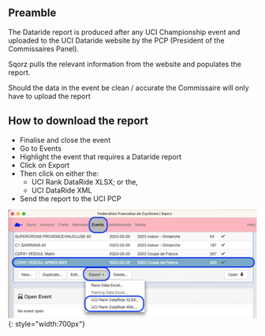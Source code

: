 ## Preamble

The Dataride report is produced after any UCI Championship event and uploaded 
to the UCI Dataride website by the PCP (President of the Commissaires Panel).

Sqorz pulls the relevant information from the website and populates the report.

Should the data in the event be clean / accurate the Commissaire will only have to upload the report

## How to download the report

- Finalise and close the event
- Go to Events
- Highlight the event that requires a Dataride report
- Click on Export
- Then click on either the:
  * UCI Rank DataRide XLSX; or the,
  * UCI DataRide XML
- Send the report to the UCI PCP

![image](Viewing-the-UCI-Dataride-Report-assets/image1.png){: style="width:700px"}

